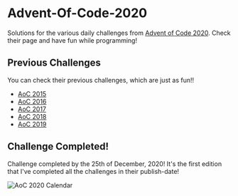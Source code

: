 # Advent-Of-Code-2020

Solutions for the various daily challenges from [Advent of Code 2020](https://adventofcode.com/2020/). Check their page and have fun while programming!

## Previous Challenges

You can check their previous challenges, which are just as fun!!

- [AoC 2015](https://adventofcode.com/2015/)
- [AoC 2016](https://adventofcode.com/2016/)
- [AoC 2017](https://adventofcode.com/2017/)
- [AoC 2018](https://adventofcode.com/2018/)
- [AoC 2019](https://adventofcode.com/2019/)

## Challenge Completed!

Challenge completed by the 25th of December, 2020! It's the first edition that I've completed all the challenges in their publish-date!

![AoC 2020 Calendar](https://i.imgur.com/Uz3yyPN.png)
